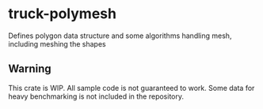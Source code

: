 # truck-polymesh
Defines polygon data structure and some algorithms handling mesh, including meshing the shapes

## Warning
This crate is WIP. All sample code is not guaranteed to work.
Some data for heavy benchmarking is not included in the repository.
